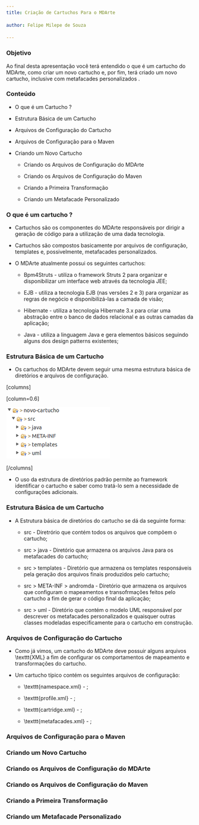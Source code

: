 ```yaml
---
title: Criação de Cartuchos Para o MDArte

author: Felipe Milepe de Souza

---
```


### Objetivo

Ao final desta apresentação você terá entendido o que é um cartucho do MDArte, como criar um novo cartucho e, por fim, terá criado um novo cartucho, inclusive com metafacades personalizados .

### Conteúdo

- O que é um Cartucho ?

- Estrutura Básica de um Cartucho

- Arquivos de Configuração do Cartucho

- Arquivos de Configuração para o Maven

- Criando um Novo Cartucho

	- Criando os Arquivos de Configuração do MDArte

	- Criando os Arquivos de Configuração do Maven

	- Criando a Primeira Transformação

	- Criando um Metafacade Personalizado
	
### O que é um cartucho ?

- Cartuchos são os componentes do MDArte responsáveis por dirigir a geração de código para a utilização de uma dada tecnologia.

- Cartuchos são compostos basicamente por arquivos de configuração, templates e, possivelmente, metafacades personalizados.

- O MDArte atualmente possui os seguintes cartuchos:
	
	- Bpm4Struts - utiliza o framework Struts 2 para organizar e disponibilizar um interface web através da tecnologia JEE;
	
	- EJB - utiliza a tecnologia EJB (nas versões 2 e 3) para organizar as regras de negócio e disponibilizá-las a camada de visão;
	
	- Hibernate - utiliza a tecnologia Hibernate 3.x para criar uma abstração entre o banco de dados relacional e as outras camadas da aplicação;
	
	- Java - utiliza a linguagem Java e gera elementos básicos seguindo alguns dos design patterns existentes;
	
### Estrutura Básica de um Cartucho

- Os cartuchos do MDArte devem seguir uma mesma estrutura básica de diretórios e arquivos de configuração. 

[columns]

[column=0.6]

![](images/cartucho-novo-0000.png)

[/columns]

- O uso da estrutura de diretórios padrão permite ao framework identificar o cartucho e saber como tratá-lo sem a necessidade de configurações adicionais.

### Estrutura Básica de um Cartucho

- A Estrutura básica de diretórios do cartucho se dá da seguinte forma:

	- src - Diretrório que contém todos os arquivos que compõem o cartucho;
	
	- src > java - Diretório que armazena os arquivos Java para os metafacades do cartucho;
	
	- src > templates - Diretório que armazena os templates responsáveis pela geração dos arquivos finais produzidos pelo cartucho;
	
	- src > META-INF > andromda - Diretório que armazena os arquivos que configuram o mapeamentos e transofrmações feitos pelo cartucho a fim de gerar o código final da aplicação;
	
	- src > uml - Diretório que contém o modelo UML responsável por descrever os metafacades personalizados e quaisquer outras classes modeladas especificamente para o cartucho em construção.

### Arquivos de Configuração do Cartucho

- Como já vimos, um cartucho do MDArte deve possuir alguns arquivos \texttt{XML} a fim de configurar os comportamentos de mapeamento e transformações do cartucho. 

- Um cartucho típico contém os seguintes arquivos de configuração:

	- \texttt{namespace.xml} - ;

	- \texttt{profile.xml} - ;

	- \texttt{cartridge.xml} - ;
	
	- \texttt{metafacades.xml} - ;
	
### Arquivos de Configuração para o Maven

### Criando um Novo Cartucho

### Criando os Arquivos de Configuração do MDArte

### Criando os Arquivos de Configuração do Maven

### Criando a Primeira Transformação

### Criando um Metafacade Personalizado

<!-- vim: set spell spelllang=pt_br: -->
